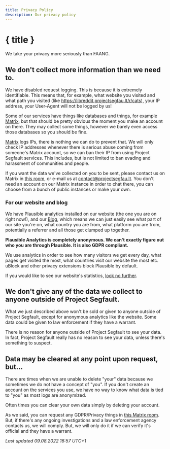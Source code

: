 ```yaml
---
title: Privacy Policy
description: Our privacy policy
---
```


# { title }

We take your privacy more seriously than FAANG.

## We don't collect more information than we need to.

We have disabled request logging. This is because it is extremely identifiable. This means that, for example, what website you visited and what path you visited (like https://libreddit.projectsegfau.lt/r/cats), your IP address, your User-Agent will not be logged by us!

Some of our services have things like databases and things, for example [Matrix](https://chat.projectsegfau.lt), but that should be pretty obvious the moment you make an account on there. They may collect some things, however we barely even access those databases so you should be fine.

[Matrix](https://chat.projectsegfau.lt) logs IPs, there is nothing we can do to prevent that. We will only check IP addresses whenever there is serious abuse coming from someone's Matrix account, so we can ban their IP from using Project Segfault services. This includes, but is not limited to ban evading and harassment of communities and people.

If you want the data we've collected on you to be sent, please contact us on Matrix in [this room](https://matrix.to/#/#gdpr:projectsegfau.lt), or e-mail us at [contact@projectsegfau.lt](mailto:contact@projectsegfau.lt). You don't need an account on our Matrix instance in order to chat there, you can choose from a bunch of public instances or make your own.

### For our website and blog

We have Plausible analytics installed on our website (the one you are on right now!), and our [Blog](https://blog.projectsegfau.lt), which means we can just easily see what part of our site you're on, what country you are from, what platform you are from, potentially a referrer and all those get clumped up together.

**Plausible Analytics is completely anonymous. We can't exactly figure out who you are through Plausible. It is also GDPR compliant.**

We use analytics in order to see how many visitors we get every day, what pages get visited the most, what countries visit our website the most etc. uBlock and other privacy extensions block Plausible by default.

If you would like to see our website's statistics, [look no further](https://analytics.projectsegfau.lt/projectsegfau.lt).

## We don't give any of the data we collect to anyone outside of Project Segfault.

What we just described above won't be sold or given to anyone outside of Project Segfault, except for anonymous analytics like the website. Some data could be given to law enforcement if they have a warrant.

There is no reason for anyone outside of Project Segfault to see your data. In fact, Project Segfault really has no reason to see your data, unless there's something to suspect.

## Data may be cleared at any point upon request, but...

There are times when we are unable to delete "your" data because we sometimes we do not have a concept of "you". If you don't create an account on the services you use, we have no way to know what data is tied to "you" as most logs are anonymized.

Often times you can clear your own data simply by deleting your account.

As we said, you can request any GDPR/Privacy things in [this Matrix room](https://matrix.to/#/#gdpr:projectsegfau.lt). But, if there's any ongoing investigations and a law enforcement agency contacts us, we will comply. But, we will only do it if we can verify it's official and they have a warrant.

_Last updated 09.08.2022 16:57 UTC+1_

